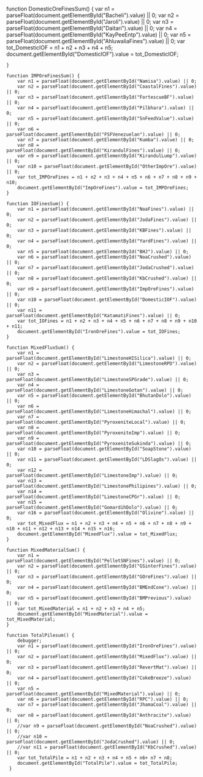  function DomesticOreFinesSum() {
        var n1 = parseFloat(document.getElementById("Bacheli").value) || 0;
        var n2 = parseFloat(document.getElementById("Jaroli").value) || 0;
        var n3 = parseFloat(document.getElementById("Daitari").value) || 0;
        var n4 = parseFloat(document.getElementById("KayPeeEntp").value) || 0;
        var n5 = parseFloat(document.getElementById("AhluwaliaFines").value) || 0;
        var tot_DomesticIOF = n1 + n2 + n3 + n4 + n5;
        document.getElementById("DomesticIOF").value = tot_DomesticIOF;

    }

    function IMPOreFinesSum() {
        var n1 = parseFloat(document.getElementById("Namisa").value) || 0;
        var n2 = parseFloat(document.getElementById("CoastalFines").value) || 0;
        var n3 = parseFloat(document.getElementById("FortescueBF").value) || 0;
        var n4 = parseFloat(document.getElementById("Pilbhara").value) || 0;
        var n5 = parseFloat(document.getElementById("SnFeedValue").value) || 0;
        var n6 = parseFloat(document.getElementById("FSFVenezuelan").value) || 0;
        var n7 = parseFloat(document.getElementById("Kumba").value) || 0;
        var n8 = parseFloat(document.getElementById("KirandulFines").value) || 0;
        var n9 = parseFloat(document.getElementById("KirandulLump").value) || 0;
        var n10 = parseFloat(document.getElementById("OtherImpOre").value) || 0;
        var tot_IMPOreFines = n1 + n2 + n3 + n4 + n5 + n6 + n7 + n8 + n9 + n10;
        document.getElementById("ImpOreFines").value = tot_IMPOreFines;
    }
    
    function IOFinesSum() {
        var n1 = parseFloat(document.getElementById("NoaFines").value) || 0;
        var n2 = parseFloat(document.getElementById("JodaFines").value) || 0;
        var n3 = parseFloat(document.getElementById("KBFines").value) || 0;
        var n4 = parseFloat(document.getElementById("YardFines").value) || 0;
        var n5 = parseFloat(document.getElementById("BHJ").value) || 0;
        var n6 = parseFloat(document.getElementById("NoaCrushed").value) || 0;
        var n7 = parseFloat(document.getElementById("JodaCrushed").value) || 0;
        var n8 = parseFloat(document.getElementById("KbCrushed").value) || 0;
        var n9 = parseFloat(document.getElementById("ImpOreFines").value) || 0;
        var n10 = parseFloat(document.getElementById("DomesticIOF").value) || 0;
        var n11 = parseFloat(document.getElementById("KatamatiFines").value) || 0;
        var tot_IOFines = n1 + n2 + n3 + n4 + n5 + n6 + n7 + n8 + n9 + n10 + n11;
        document.getElementById("IronOreFines").value = tot_IOFines;
    }
    
    function MixedFluxSum() {
        var n1 = parseFloat(document.getElementById("LimestoneHISilica").value) || 0;
        var n2 = parseFloat(document.getElementById("LimestoneRPD").value) || 0;
        var n3 = parseFloat(document.getElementById("LimestoneSPGrade").value) || 0;
        var n4 = parseFloat(document.getElementById("LimestoneGotan").value) || 0;
        var n5 = parseFloat(document.getElementById("BhutanDolo").value) || 0;
        var n6 = parseFloat(document.getElementById("LimestoneHimachal").value) || 0;
        var n7 = parseFloat(document.getElementById("PyroxeniteLocal").value) || 0;
        var n8 = parseFloat(document.getElementById("PyroxeniteImp").value) || 0;
        var n9 = parseFloat(document.getElementById("PyroxeniteSukinda").value) || 0;
        var n10 = parseFloat(document.getElementById("SoapStone").value) || 0;
        var n11 = parseFloat(document.getElementById("LDSlagOs").value) || 0;
        var n12 = parseFloat(document.getElementById("LimestoneImp").value) || 0;
        var n13 = parseFloat(document.getElementById("LimestonePhilipines").value) || 0;
        var n14 = parseFloat(document.getElementById("LimestoneCPGr").value) || 0;
        var n15 = parseFloat(document.getElementById("GomardihDolo").value) || 0;
        var n16 = parseFloat(document.getElementById("Olivine").value) || 0;
        var tot_MixedFlux = n1 + n2 + n3 + n4 + n5 + n6 + n7 + n8 + n9 + n10 + n11 + n12 + n13 + n14 + n15 + n16;
        document.getElementById("MixedFlux").value = tot_MixedFlux;
    }
    
    function MixedMaterialSum() {
        var n1 = parseFloat(document.getElementById("PelletSNFines").value) || 0;
        var n2 = parseFloat(document.getElementById("GSinterFines").value) || 0;
        var n3 = parseFloat(document.getElementById("GOreFines").value) || 0;
        var n4 = parseFloat(document.getElementById("BMEndCone").value) || 0;
        var n5 = parseFloat(document.getElementById("BMPrevious").value) || 0;
        var tot_MixedMaterial = n1 + n2 + n3 + n4 + n5;
        document.getElementById("MixedMaterial").value = tot_MixedMaterial;
    }

    function TotalPilesum() {
        debugger;
        var n1 = parseFloat(document.getElementById("IronOreFines").value) || 0;     
        var n2 = parseFloat(document.getElementById("MixedFlux").value) || 0;
        var n3 = parseFloat(document.getElementById("RevertMat").value) || 0;
        var n4 = parseFloat(document.getElementById("CokeBreeze").value) || 0;
        var n5 = parseFloat(document.getElementById("MixedMaterial").value) || 0;
        var n6 = parseFloat(document.getElementById("RPC").value) || 0;
        var n7 = parseFloat(document.getElementById("JhamaCoal").value) || 0;
        var n8 = parseFloat(document.getElementById("Anthracite").value) || 0;
        //var n9 = parseFloat(document.getElementById("NoaCrushed").value) || 0;
        //var n10 = parseFloat(document.getElementById("JodaCrushed").value) || 0;
        //var n11 = parseFloat(document.getElementById("KbCrushed").value) || 0;        
        var tot_TotalPile = n1 + n2 + n3 + n4 + n5 + n6+ n7 + n8;
        document.getElementById("TotalPile").value = tot_TotalPile;
     }
